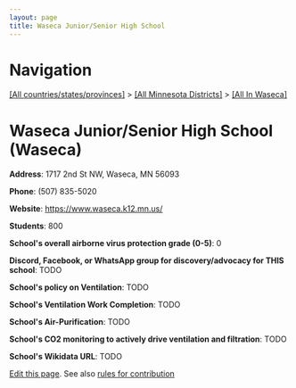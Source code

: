 ```yaml
---
layout: page
title: Waseca Junior/Senior High School
---
```

# Navigation

[[All countries/states/provinces]](../../..) > [[All Minnesota Districts]](../..) > [[All In Waseca]](..)

# Waseca Junior/Senior High School (Waseca)

**Address**: 1717 2nd St NW, Waseca, MN 56093

**Phone**: (507) 835-5020

**Website**: <https://www.waseca.k12.mn.us/>

**Students**: 800

**School's overall airborne virus protection grade (0-5)**: 0

**Discord, Facebook, or WhatsApp group for discovery/advocacy for THIS school**: TODO

**School's policy on Ventilation**: TODO

**School's Ventilation Work Completion**: TODO

**School's Air-Purification**: TODO

**School's CO2 monitoring to actively drive ventilation and filtration**: TODO

**School's Wikidata URL**: TODO


[Edit this page](https://github.com/ventilate-schools/MN/edit/main/./Waseca/Waseca_Junior_Senior_High_School.md). See also [rules for contribution](../../../contribution-rules/)